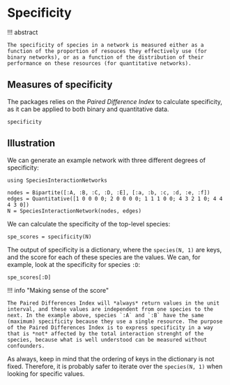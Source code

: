 # Specificity

!!! abstract

    The specificity of species in a network is measured either as a function of the proportion of resouces they effectively use (for binary networks), or as a function of the distribution of their performance on these resources (for quantitative networks).

## Measures of specificity

The packages relies on the *Paired Difference Index* to calculate specificity,
as it can be applied to both binary and quantitative data.

```@docs
specificity
```

## Illustration

We can generate an example network with three different degrees of specificity:

```@example 1
using SpeciesInteractionNetworks

nodes = Bipartite([:A, :B, :C, :D, :E], [:a, :b, :c, :d, :e, :f])
edges = Quantitative([1 0 0 0 0; 2 0 0 0 0; 1 1 1 0 0; 4 3 2 1 0; 4 4 4 3 0])
N = SpeciesInteractionNetwork(nodes, edges)
```

We can calculate the specificity of the top-level species:

```@example 1
spe_scores = specificity(N)
```

The output of specificity is a dictionary, where the `species(N, 1)` are keys,
and the score for each of these species are the values. We can, for example,
look at the specificity for species `:D`:

```@example 1
spe_scores[:D]
```

!!! info "Making sense of the score"

    The Paired Differences Index will *always* return values in the unit interval, and these values are independent from one species to the next. In the example above, species `:A` and `:B` have the same (maximum) specificity because they use a single resource. The purpose of the Paired Differences Index is to express specificity in a way that is *not* affected by the total interaction strenght of the species, because what is well understood can be measured without confounders.

As always, keep in mind that the ordering of keys in the dictionary is not
fixed. Therefore, it is probably safer to iterate over the `species(N, 1)` when
looking for specific values.
